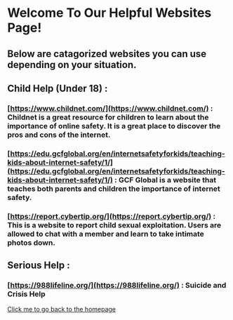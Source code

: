 # Welcome To Our Helpful Websites Page!
## Below are catagorized websites you can use depending on your situation.

## Child Help (Under 18) :
### [https://www.childnet.com/](https://www.childnet.com/) : Childnet is a great resource for children to learn about the importance of online safety. It is a great place to discover the pros and cons of the internet.

### [https://edu.gcfglobal.org/en/internetsafetyforkids/teaching-kids-about-internet-safety/1/](https://edu.gcfglobal.org/en/internetsafetyforkids/teaching-kids-about-internet-safety/1/) : GCF Global is a website that teaches both parents and children the importance of internet safety.

### [https://report.cybertip.org/](https://report.cybertip.org/) : This is a website to report child sexual exploitation. Users are allowed to chat with a member and learn to take intimate photos down.

## Serious Help : 
### [https://988lifeline.org/](https://988lifeline.org/) : Suicide and Crisis Help

[Click me to go back to the homepage](./index.md) 
